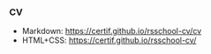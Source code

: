 ### CV

* Markdown: https://certif.github.io/rsschool-cv/cv
* HTML+CSS: https://certif.github.io/rsschool-cv/
